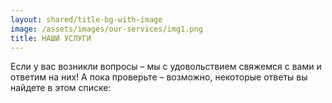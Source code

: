 ```yaml
---
layout: shared/title-bg-with-image
image: /assets/images/our-services/img1.png
title: НАШИ УСЛУГИ
---
```


Если у вас возникли вопросы – мы с удовольствием свяжемся с вами и ответим на них!
А пока проверьте – возможно, некоторые ответы вы найдете в этом списке:
